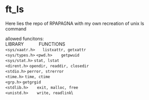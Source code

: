 # ft_ls
Here lies the repo of RPAPAGNA with my own recreation of unix ls command

allowed funcitons:\
LIBRARY&nbsp;&nbsp;&nbsp;&nbsp;&nbsp;&nbsp;&nbsp;&nbsp;&nbsp;&nbsp;&nbsp;&nbsp;FUNCTIONS\
`<sys/xaatr.h>`&nbsp;&nbsp;&nbsp;&nbsp;&nbsp;&nbsp;`listxattr, getxattr`\
`<sys/types.h>`
`<pwd.h>`&nbsp;&nbsp;&nbsp;&nbsp;&nbsp;&nbsp;&nbsp;`getpwuid`\
`<sys/stat.h>` `stat, lstat`\
`<dirent.h>` `opendir, readdir, closedir`\
`<stdio.h>` `perror, strerror`\
`<time.h>` `time, ctime`\
`<grp.h>` `getgrgid`\
`<stdlib.h>`&nbsp;&nbsp;&nbsp;&nbsp;&nbsp;&nbsp;&nbsp;`exit, malloc, free`\
`<unistd.h>`&nbsp;&nbsp;&nbsp;&nbsp;&nbsp;&nbsp;&nbsp;`write, readlink`\